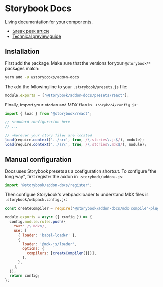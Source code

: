 # Storybook Docs

Living documentation for your components.

- [Sneak peak article](https://medium.com/storybookjs/storybook-docs-sneak-peak-5be78445094a)
- [Technical preview guide](https://docs.google.com/document/d/1un6YX7xDKEKl5-MVb-egnOYN8dynb5Hf7mq0hipk8JE/edit?usp=sharing)

## Installation

First add the package. Make sure that the versions for your `@storybook/*` packages match:

```sh
yarn add -D @storybooks/addon-docs
```

The add the following line to your `.storybook/presets.js` file:

```js
module.exports = ['@storybook/addon-docs/presets/react'];
```

Finally, import your stories and MDX files in `.storybook/config.js`:

```js
import { load } from '@storybook/react';

// standard configuration here
// ...

// wherever your story files are located
load(require.context('../src', true, /\.stories\.js$/), module);
load(require.context('../src', true, /\.stories\.mdx$/), module);
```

## Manual configuration

Docs uses Storybook presets as a configuration shortcut. To configure "the long way", first register the addon in `.storybook/addons.js`:

```js
import '@storybook/addon-docs/register';
```

Then configure Storybook's webpack loader to understand MDX files in `.storybook/webpack.config.js`:

```js
const createCompiler = require('@storybook/addon-docs/mdx-compiler-plugin');

module.exports = async ({ config }) => {
  config.module.rules.push({
    test: /\.mdx$/,
    use: [
      { loader: 'babel-loader' },
      {
        loader: '@mdx-js/loader',
        options: {
          compilers: [createCompiler({})],
        },
      },
    ],
  });
  return config;
};
```
